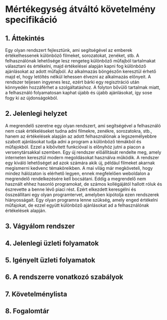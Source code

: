 # Mértékegység átváltó követelmény specifikáció

## 1. Áttekintés

Egy olyan rendszert fejlesztünk, ami segítségével az emberek értékelhessenek különböző filmeket, sorozatokat, zenéket, stb. A felhasználónak lehetősége lesz rengeteg különböző műfajból tartalmakat választani és értékelni, majd értékelései alapján kapni fog különböző ajánlásokat az adott műfajból. Az alkalmazás böngészőn keresztül érhető majd el, hogy letöltés nélkül lehessen élvezni az alkalmazás előnyeit. A rendszer teljesen ingyenes lesz, ezért bárki egy regisztráció után könnyedén hozzáférhet a szolgáltatáshoz. A folyton bővülő tartalmak miatt, a felhasználó folyamatosan kaphat újabb és újabb ajánlásokat, így sose fogy ki az újdonságokból.

## 2. Jelenlegi helyzet

A megrendelő szeretne egy olyan rendszert, ami segítségével a felhasználó nem csak értékeléseket tudna adni filmekre, zenékre, sorozatokra, stb., hanem az értékelések alapján az adott felhasználónak a legszemélyebbre szabott ajánlásokat tudja adni a program a különböző témákból és műfajokból. Ezzel a kibővített funkcióval is előnyhöz jutni a piacon a versenytársakkal szemben. Egy új rendszer előállítását rendelte meg, amely interneten keresztül modern megoldásokat használva működik. A rendszer egy kiváló lehetőséget ad azok számára akik új, például filmeket akarnak megismerni kedvenc témaköreikben. A mai világ már megköveteli, hogy mindez hálózaton is elérhető legyen, ennek megfelelően weboldalon a megrendelő rendelkezésére kell bocsátani. Eddig a megrendelő nem használt ehhez hasonló programokat, de számos kollégájától hallott róluk és észrevette a benne lévő piaci rést. Ezért elkezdett keresgélni és összeállítani egy olyan programtervet, amelyben kipótolja ezen rendszerek hiányosságait. Egy olyan programra lenne szükség, amely enged értékelni műfajokat, de ezzel együtt különböző ajánlásokat ad a felhasználónak értékelések alapján.

## 3. Vágyálom rendszer


## 4. Jelenlegi üzleti folyamatok


## 5. Igényelt üzleti folyamatok


## 6. A rendszerre vonatkozó szabályok


## 7. Követelménylista


## 8. Fogalomtár

